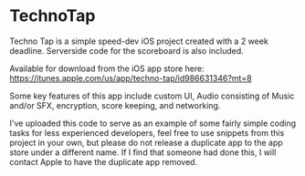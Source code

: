 # TechnoTap

Techno Tap is a simple speed-dev iOS project created with a 2 week deadline.
Serverside code for the scoreboard is also included.

Available for download from the iOS app store here: https://itunes.apple.com/us/app/techno-tap/id986631346?mt=8

Some key features of this app include custom UI, Audio consisting of Music and/or SFX, encryption, score keeping, and networking.

I've uploaded this code to serve as an example of some fairly simple coding tasks for less experienced developers, feel free to use snippets from this project in your own, but please do not release a duplicate app to the app store under a different name. If I find that someone had done this, I will contact Apple to have the duplicate app removed.